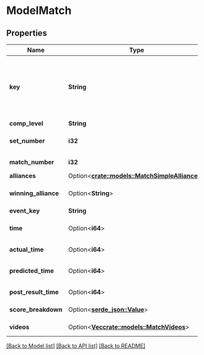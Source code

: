 # ModelMatch

## Properties

Name | Type | Description | Notes
------------ | ------------- | ------------- | -------------
**key** | **String** | TBA match key with the format `yyyy[EVENT_CODE]_[COMP_LEVEL]m[MATCH_NUMBER]`, where `yyyy` is the year, and `EVENT_CODE` is the event code of the event, `COMP_LEVEL` is (qm, ef, qf, sf, f), and `MATCH_NUMBER` is the match number in the competition level. A set number may be appended to the competition level if more than one match in required per set. | 
**comp_level** | **String** | The competition level the match was played at. | 
**set_number** | **i32** | The set number in a series of matches where more than one match is required in the match series. | 
**match_number** | **i32** | The match number of the match in the competition level. | 
**alliances** | Option<[**crate::models::MatchSimpleAlliances**](Match_Simple_alliances.md)> |  | [optional]
**winning_alliance** | Option<**String**> | The color (red/blue) of the winning alliance. Will contain an empty string in the event of no winner, or a tie. | [optional]
**event_key** | **String** | Event key of the event the match was played at. | 
**time** | Option<**i64**> | UNIX timestamp (seconds since 1-Jan-1970 00:00:00) of the scheduled match time, as taken from the published schedule. | [optional]
**actual_time** | Option<**i64**> | UNIX timestamp (seconds since 1-Jan-1970 00:00:00) of actual match start time. | [optional]
**predicted_time** | Option<**i64**> | UNIX timestamp (seconds since 1-Jan-1970 00:00:00) of the TBA predicted match start time. | [optional]
**post_result_time** | Option<**i64**> | UNIX timestamp (seconds since 1-Jan-1970 00:00:00) when the match result was posted. | [optional]
**score_breakdown** | Option<[**serde_json::Value**](.md)> | Score breakdown for auto, teleop, etc. points. Varies from year to year. May be null. | [optional]
**videos** | Option<[**Vec<crate::models::MatchVideos>**](Match_videos.md)> | Array of video objects associated with this match. | [optional]

[[Back to Model list]](../README.md#documentation-for-models) [[Back to API list]](../README.md#documentation-for-api-endpoints) [[Back to README]](../README.md)


